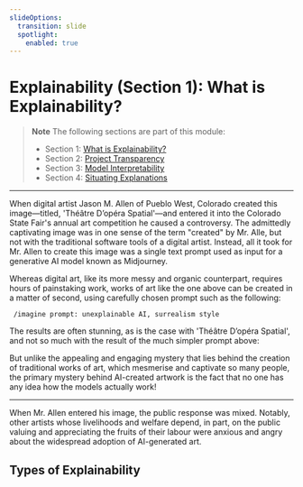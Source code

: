 ```yaml
---
slideOptions:
  transition: slide
  spotlight:
    enabled: true
---
```


# Explainability (Section 1): What is Explainability?

> **Note**
> The following sections are part of this module:
>
> - Section 1: [What is Explainability?](rri-203-1.md)
> - Section 2: [Project Transparency](rri-203-2.md)
> - Section 3: [Model Interpretability](rri-203-3.md)
> - Section 4: [Situating Explanations](rri-203-4.md)

---

When digital artist Jason M. Allen of Pueblo West, Colorado created this image—titled, 'Théâtre D’opéra Spatial'—and entered it into the Colorado State Fair's annual art competition he caused a controversy.
The admittedly captivating image was in one sense of the term "created" by Mr. Alle, but not with the traditional software tools of a digital artist.
Instead, all it took for Mr. Allen to create this image was a single text prompt used as input for a generative AI model known as Midjourney.

Whereas digital art, like its more messy and organic counterpart, requires hours of painstaking work, works of art like the one above can be created in a matter of second, using carefully chosen prompt such as the following:

` /imagine prompt: unexplainable AI, surrealism style`

The results are often stunning, as is the case with 'Théâtre D’opéra Spatial', and not so much with the result of the much simpler prompt above:

But unlike the appealing and engaging mystery that lies behind the creation of traditional works of art, which mesmerise and captivate so many people, the primary mystery behind AI-created artwork is the fact that no one has any idea how the models actually work!

----

When Mr. Allen entered his image, the public response was mixed.
Notably, other artists whose livelihoods and welfare depend, in part, on the public valuing and appreciating the fruits of their labour were anxious and angry about the widespread adoption of AI-generated art.


## Types of Explainability